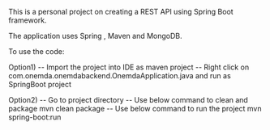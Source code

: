 This is a personal project on creating a REST API using Spring Boot framework.

The application uses Spring , Maven and MongoDB.


To use the code:

Option1) 
-- Import the project into IDE as maven project
-- Right click on com.onemda.onemdabackend.OnemdaApplication.java and run as SpringBoot project

Option2)
-- Go to project directory
-- Use below command to clean and package
	mvn clean package
-- Use below command to run the project
	mvn spring-boot:run
